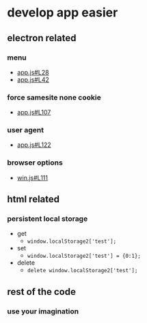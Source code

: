 # develop app easier

## electron related

### menu
- [app.js#L28](https://github.com/foxe6/test_electron_asar_encrypt/blob/main/app/app.js#L28)
- [app.js#L42](https://github.com/foxe6/test_electron_asar_encrypt/blob/main/app/app.js#L42)

### force samesite none cookie
- [app.js#L107](https://github.com/foxe6/test_electron_asar_encrypt/blob/main/app/app.js#L107)

### user agent
- [app.js#L122](https://github.com/foxe6/test_electron_asar_encrypt/blob/main/app/app.js#L122)

### browser options
- [win.js#L111](https://github.com/foxe6/test_electron_asar_encrypt/blob/main/app/win.js#L111)

## html related

### persistent local storage
- get
  - `window.localStorage2['test'];`
- set
  - `window.localStorage2['test'] = {0:1};`
- delete
  - `delete window.localStorage2['test'];`

## rest of the code

### use your imagination
